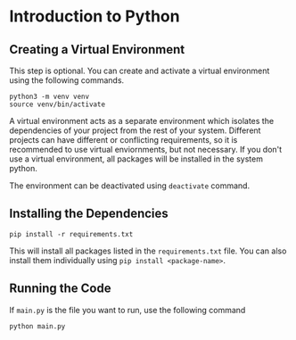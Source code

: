 # Introduction to Python

## Creating a Virtual Environment

This step is optional. You can create and activate a virtual environment using the following commands.

```
python3 -m venv venv
source venv/bin/activate
```

A virtual environment acts as a separate environment which isolates the dependencies of your project from the rest of your system. Different projects can have different or conflicting requirements, so it is recommended to use virtual enviornments, but not necessary. If you don't use a virtual environment, all packages will be installed in the system python.

The environment can be deactivated using `deactivate` command.

## Installing the Dependencies

```
pip install -r requirements.txt
```

This will install all packages listed in the `requirements.txt` file. You can also install them individually using `pip install <package-name>`.

## Running the Code

If `main.py` is the file you want to run, use the following command

```
python main.py
```